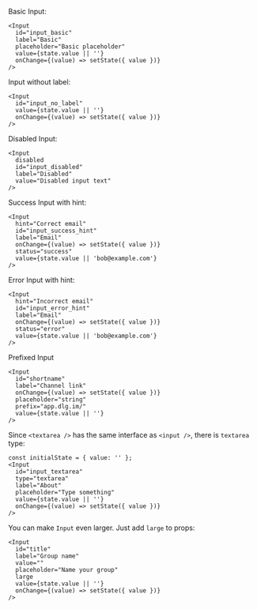 Basic Input:

```
<Input
  id="input_basic"
  label="Basic"
  placeholder="Basic placeholder"
  value={state.value || ''}
  onChange={(value) => setState({ value })}
/>
```

Input without label:

```
<Input
  id="input_no_label"
  value={state.value || ''}
  onChange={(value) => setState({ value })}
/>
```

Disabled Input:

```
<Input
  disabled
  id="input_disabled"
  label="Disabled"
  value="Disabled input text"
/>
```

Success Input with hint:

```
<Input
  hint="Correct email"
  id="input_success_hint"
  label="Email"
  onChange={(value) => setState({ value })}
  status="success"
  value={state.value || 'bob@example.com'}
/>
```

Error Input with hint:

```
<Input
  hint="Incorrect email"
  id="input_error_hint"
  label="Email"
  onChange={(value) => setState({ value })}
  status="error"
  value={state.value || 'bob@example.com'}
/>
```

Prefixed Input

```
<Input
  id="shortname"
  label="Channel link"
  onChange={(value) => setState({ value })}
  placeholder="string"
  prefix="app.dlg.im/"
  value={state.value || ''}
/>
```

Since `<textarea />` has the same interface as `<input />`, there is `textarea` type:

```
const initialState = { value: '' };
<Input
  id="input_textarea"
  type="textarea"
  label="About"
  placeholder="Type something"
  value={state.value || ''}
  onChange={(value) => setState({ value })}
/>
```

You can make `Input` even larger. Just add `large` to props:

```
<Input
  id="title"
  label="Group name"
  value=""
  placeholder="Name your group"
  large
  value={state.value || ''}
  onChange={(value) => setState({ value })}
/>
```
